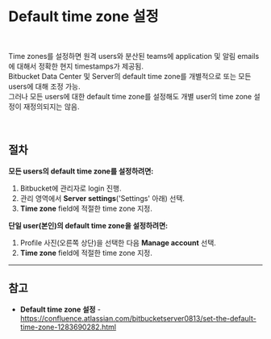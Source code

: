 # Default time zone 설정

<br>

Time zones를 설정하면 원격 users와 분산된 teams에 application 및 알림 emails에 대해서 정확한 현지 timestamps가 제공됨.  
Bitbucket Data Center 및 Server의 default time zone를 개별적으로 또는 모든 users에 대해 조정 가능.  
그러나 모든 users에 대한 default time zone를 설정해도 개별 user의 time zone 설정이 재정의되지는 않음.

<br>

## 절차
**모든 users의 default time zone를 설정하려면:**
1. Bitbucket에 관리자로 login 진행.
2. 관리 영역에서 **Server settings**('Settings' 아래) 선택.
3. **Time zone** field에 적절한 time zone 지정.

**단일 user(본인)의 default time zone을 설정하려면:**
1. Profile 사진(오른쪽 상단)을 선택한 다음 **Manage account** 선택.
2. **Time zone** field에 적절한 time zone 지정.

<hr>

## 참고
- **Default time zone 설정** - https://confluence.atlassian.com/bitbucketserver0813/set-the-default-time-zone-1283690282.html
